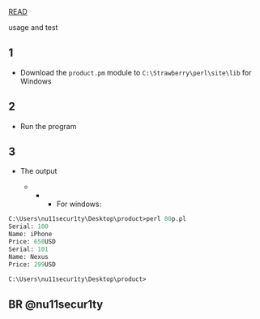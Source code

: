 [READ](https://www.perltutorial.org/perl-oop/)

usage and test
## 1 
- Download the `product.pm` module to `C:\Strawberry\perl\site\lib` for Windows

## 2 
-  Run the program

## 3 
-  The output
   
   - - - For windows:

```perl
C:\Users\nu11secur1ty\Desktop\product>perl 00p.pl
Serial: 100
Name: iPhone
Price: 650USD
Serial: 101
Name: Nexus
Price: 299USD

C:\Users\nu11secur1ty\Desktop\product>
```

## BR @nu11secur1ty
